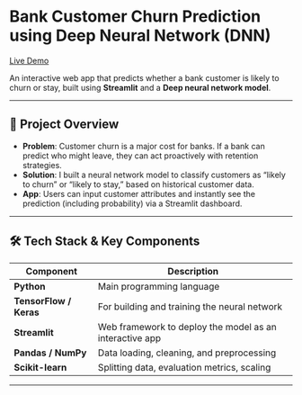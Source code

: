 # Bank Customer Churn Prediction using Deep Neural Network (DNN) 
[Live Demo](https://bank-customer-churn-prediction-using-deep-neural-networks-g92d.streamlit.app/)  

An interactive web app that predicts whether a bank customer is likely to churn or stay, built using **Streamlit** and a **Deep neural network model**.  

---

## 🧩 Project Overview

- **Problem**: Customer churn is a major cost for banks. If a bank can predict who might leave, they can act proactively with retention strategies.  
- **Solution**: I built a neural network model to classify customers as “likely to churn” or “likely to stay,” based on historical customer data.  
- **App**: Users can input customer attributes and instantly see the prediction (including probability) via a Streamlit dashboard.  

---

## 🛠️ Tech Stack & Key Components

| Component | Description |
|-----------|-------------|
| **Python** | Main programming language |
| **TensorFlow / Keras** | For building and training the neural network |
| **Streamlit** | Web framework to deploy the model as an interactive app |
| **Pandas / NumPy** | Data loading, cleaning, and preprocessing |
| **Scikit-learn** | Splitting data, evaluation metrics, scaling |

---
